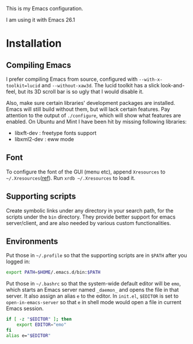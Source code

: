 This is my Emacs configuration.

I am using it with Emacs 26.1

Installation
============

Compiling Emacs
---------------

I prefer compiling Emacs from source, configured with
 `--with-x-toolkit=lucid` and `--without-xaw3d`. The lucid toolkit has
 a slick look-and-feel, but its 3D scroll bar is so ugly that I would
 disable it.

Also, make sure certain libraries' development packages are
installed. Emacs will still build without them, but will lack certain
features. Pay attention to the output of `./configure`, which will
show what features are enabled. On Ubuntu and Mint I have been hit by
missing following libraries:

 - libxft-dev : freetype fonts support
 - libxml2-dev : eww mode

Font
----

To configure the font of the GUI (menu etc), append `Xresources` to
`~/.Xresources`([ref](http://www.nongnu.org/emacsdoc-fr/manuel/lucid-resources.html)).
Run `xrdb ~/.Xresources` to load it.

Supporting scripts
------------------

Create symbolic links under any directory in your search path, for the
scripts under the `bin` directory. They provide better support for
emacs server/client, and are also needed by various custom
functionalities.

Environments
------------

Put those in `~/.profile` so that the supporting scripts are in
`$PATH` after you logged in:

```bash
export PATH=$HOME/.emacs.d/bin:$PATH
```

Put those in `~/.bashrc` so that the system-wide default editor will
be `emo`, which starts an Emacs server named `_daemon_` and opens
the file in that server.  It also assign an alias `e` to the editor.
In `init.el`, `$EDITOR` is set to `open-in-emacs-server` so that `e`
in shell mode would open a file in current Emacs session.

```bash
if [ -z "$EDITOR" ]; then
    export EDITOR="emo"
fi
alias e="$EDITOR"
```
